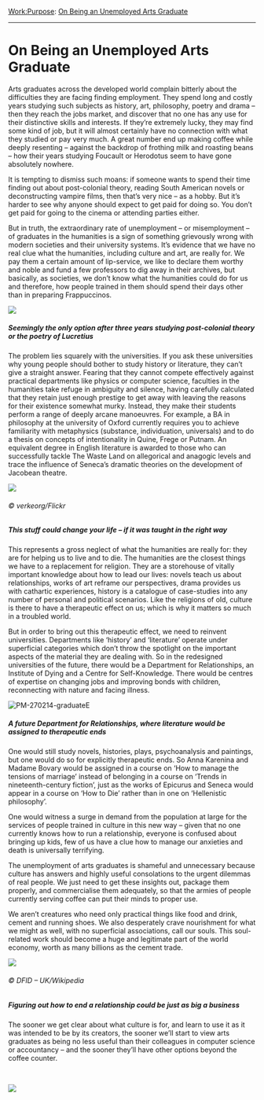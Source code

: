 [Work:](https://www.theschooloflife.com/thebookoflife/category/work/)[Purpose](https://www.theschooloflife.com/thebookoflife/category/work/purpose/): [On Being an Unemployed Arts Graduate](https://www.theschooloflife.com/thebookoflife/arts-unemployment/)

* * *

# On Being an Unemployed Arts Graduate

Arts graduates across the developed world complain bitterly about the difficulties they are facing finding employment. They spend long and costly years studying such subjects as history, art, philosophy, poetry and drama – then they reach the jobs market, and discover that no one has any use for their distinctive skills and interests. If they’re extremely lucky, they may find some kind of job, but it will almost certainly have no connection with what they studied or pay very much. A great number end up making coffee while deeply resenting – against the backdrop of frothing milk and roasting beans – how their years studying Foucault or Herodotus seem to have gone absolutely nowhere.

It is tempting to dismiss such moans: if someone wants to spend their time finding out about post-colonial theory, reading South American novels or deconstructing vampire films, then that’s very nice – as a hobby. But it’s harder to see why anyone should expect to get paid for doing so. You don’t get paid for going to the cinema or attending parties either.

But in truth, the extraordinary rate of unemployment – or misemployment – of graduates in the humanities is a sign of something grievously wrong with modern societies and their university systems. It’s evidence that we have no real clue what the humanities, including culture and art, are really for. We pay them a certain amount of lip-service, we like to declare them worthy and noble and fund a few professors to dig away in their archives, but basically, as societies, we don’t know what the humanities could do for us and therefore, how people trained in them should spend their days other than in preparing Frappuccinos.

![](https://www.theschooloflife.com/thebookoflife/wp-content/uploads/2014/10/interior-europe-vendor-lager-uk-england-440590-pxhere.com_-1-1024x684.jpg)

##### Seemingly the only option after three years studying post-colonial theory or the poetry of Lucretius

The problem lies squarely with the universities. If you ask these universities why young people should bother to study history or literature, they can’t give a straight answer. Fearing that they cannot compete effectively against practical departments like physics or computer science, faculties in the humanities take refuge in ambiguity and silence, having carefully calculated that they retain just enough prestige to get away with leaving the reasons for their existence somewhat murky. Instead, they make their students perform a range of deeply arcane manoeuvres. For example, a BA in philosophy at the university of Oxford currently requires you to achieve familiarity with metaphysics (substance, individuation, universals) and to do a thesis on concepts of intentionality in Quine, Frege or Putnam. An equivalent degree in English literature is awarded to those who can successfully tackle The Waste Land on allegorical and anagogic levels and trace the influence of Seneca’s dramatic theories on the development of Jacobean theatre.

![](https://www.theschooloflife.com/thebookoflife/wp-content/uploads/2014/10/24497890934_dbff5dc155_o-1024x880.jpg)

###### © verkeorg/Flickr

##### This stuff could change your life – if it was taught in the right way

This represents a gross neglect of what the humanities are really for: they are for helping us to live and to die. The humanities are the closest things we have to a replacement for religion. They are a storehouse of vitally important knowledge about how to lead our lives: novels teach us about relationships, works of art reframe our perspectives, drama provides us with cathartic experiences, history is a catalogue of case-studies into any number of personal and political scenarios. Like the religions of old, culture is there to have a therapeutic effect on us; which is why it matters so much in a troubled world.

But in order to bring out this therapeutic effect, we need to reinvent universities. Departments like ‘history’ and ‘literature’ operate under superficial categories which don’t throw the spotlight on the important aspects of the material they are dealing with. So in the redesigned universities of the future, there would be a Department for Relationships, an Institute of Dying and a Centre for Self-Knowledge. There would be centres of expertise on changing jobs and improving bonds with children, reconnecting with nature and facing illness.

![PM-270214-graduateE](https://www.theschooloflife.com/thebookoflife/wp-content/uploads/2014/09/PM-270214-graduateE.jpg)

##### A future Department for Relationships, where literature would be assigned to therapeutic ends

One would still study novels, histories, plays, psychoanalysis and paintings, but one would do so for explicitly therapeutic ends. So Anna Karenina and Madame Bovary would be assigned in a course on ‘How to manage the tensions of marriage’ instead of belonging in a course on ‘Trends in nineteenth-century fiction’, just as the works of Epicurus and Seneca would appear in a course on ‘How to Die’ rather than in one on ‘Hellenistic philosophy’.

One would witness a surge in demand from the population at large for the services of people trained in culture in this new way – given that no one currently knows how to run a relationship, everyone is confused about bringing up kids, few of us have a clue how to manage our anxieties and death is universally terrifying.

The unemployment of arts graduates is shameful and unnecessary because culture has answers and highly useful consolations to the urgent dilemmas of real people. We just need to get these insights out, package them properly, and commercialise them adequately, so that the armies of people currently serving coffee can put their minds to proper use.

We aren’t creatures who need only practical things like food and drink, cement and running shoes. We also desperately crave nourishment for what we might as well, with no superficial associations, call our souls. This soul-related work should become a huge and legitimate part of the world economy, worth as many billions as the cement trade.

![](https://www.theschooloflife.com/thebookoflife/wp-content/uploads/2014/10/Factory_of_National_Cement_Share_Company-1-1024x683.jpg)

###### © DFID – UK/Wikipedia

##### Figuring out how to end a relationship could be just as big a business

The sooner we get clear about what culture is for, and learn to use it as it was intended to be by its creators, the sooner we’ll start to view arts graduates as being no less useful than their colleagues in computer science or accountancy – and the sooner they’ll have other options beyond the coffee counter.

&nbsp;

[![](https://img.youtube.com/vi/4D0fLisyjBY/0.jpg)](https://www.youtube.com/embed/4D0fLisyjBY '')
